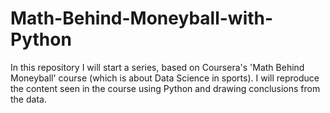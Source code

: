 # Math-Behind-Moneyball-with-Python
In this repository I will start a series, based on Coursera's 'Math Behind Moneyball' course (which is about Data Science in sports). I will reproduce the content seen in the course using Python and drawing conclusions from the data.
